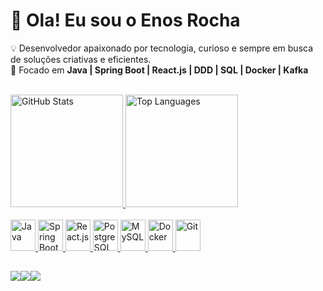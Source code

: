 # 👋 Ola! Eu sou o Enos Rocha  

💡 Desenvolvedor apaixonado por tecnologia, curioso e sempre em busca de soluções criativas e eficientes.  
🎯 Focado em **Java | Spring Boot | React.js | DDD | SQL | Docker | Kafka**  
<br>
<div>
  <a href="https://github.com/EnosRocha"/>
  <img height="180em" src="https://github-readme-stats.vercel.app/api?username=EnosRocha&show_icons=true&theme=dracula&hide=issues,contribs" alt="GitHub Stats"/>
  <img height="180em" src="https://github-readme-stats.vercel.app/api/top-langs/?username=EnosRocha&layout=compact&theme=dracula&hide=html,css" alt="Top Languages"/>
</div>

<br>

<div style="display: inline_block;">
  <img src="https://cdn.jsdelivr.net/gh/devicons/devicon/icons/java/java-original.svg" width="40" height="50" title="Java"/>
  <img src="https://cdn.jsdelivr.net/gh/devicons/devicon/icons/spring/spring-original.svg" width="40" height="50" title="Spring Boot"/>
  <img src="https://cdn.jsdelivr.net/gh/devicons/devicon/icons/react/react-original.svg" width="40" height="50" title="React.js"/>
  <img src="https://cdn.jsdelivr.net/gh/devicons/devicon/icons/postgresql/postgresql-original.svg" width="40" height="50" title="PostgreSQL"/>
  <img src="https://cdn.jsdelivr.net/gh/devicons/devicon/icons/mysql/mysql-original.svg" width="40" height="50" title="MySQL"/>
  <img src="https://cdn.jsdelivr.net/gh/devicons/devicon/icons/docker/docker-original.svg" width="40" height="50" title="Docker"/>
  <img src="https://cdn.jsdelivr.net/gh/devicons/devicon/icons/git/git-original.svg" width="40" height="50" title="Git"/>          
</div>

##

<div style="display: flex; flex-wrap: wrap;">
  <a href="https://www.linkedin.com/in/enosrocha" target="_blank">
    <img src="https://img.shields.io/badge/LinkedIn-0077B5?style=for-the-badge&logo=linkedin&logoColor=white"/>
  </a>
  <a href="https://github.com/EnosRocha">
    <img src="https://img.shields.io/badge/GitHub-100000?style=for-the-badge&logo=github&logoColor=white"/>
  </a>
  <a href="mailto:ens4562@gmail.com">
    <img src="https://img.shields.io/badge/Gmail-D14836?style=for-the-badge&logo=gmail&logoColor=white"/>
  </a>
</div>
